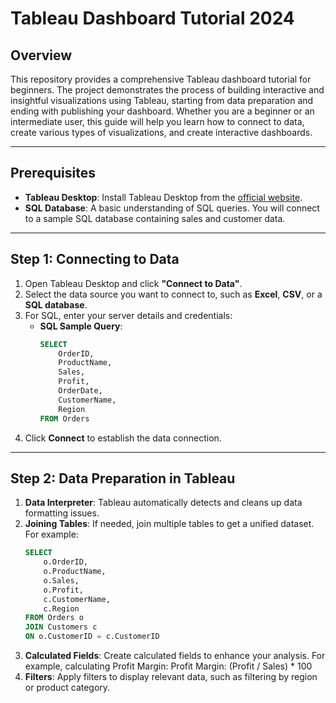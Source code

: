 # Tableau Dashboard Tutorial 2024

## Overview

This repository provides a comprehensive Tableau dashboard tutorial for beginners. The project demonstrates the process of building interactive and insightful visualizations using Tableau, starting from data preparation and ending with publishing your dashboard. Whether you are a beginner or an intermediate user, this guide will help you learn how to connect to data, create various types of visualizations, and create interactive dashboards.

---

## Prerequisites

- **Tableau Desktop**: Install Tableau Desktop from the [official website](https://www.tableau.com/products/desktop).
- **SQL Database**: A basic understanding of SQL queries. You will connect to a sample SQL database containing sales and customer data.
  
---

## Step 1: Connecting to Data

1. Open Tableau Desktop and click **"Connect to Data"**.
2. Select the data source you want to connect to, such as **Excel**, **CSV**, or a **SQL database**.
3. For SQL, enter your server details and credentials:
   - **SQL Sample Query**:
     ```sql
     SELECT 
         OrderID, 
         ProductName, 
         Sales, 
         Profit, 
         OrderDate, 
         CustomerName, 
         Region
     FROM Orders
     ```
4. Click **Connect** to establish the data connection.

---

## Step 2: Data Preparation in Tableau

1. **Data Interpreter**: Tableau automatically detects and cleans up data formatting issues.
2. **Joining Tables**: If needed, join multiple tables to get a unified dataset. For example:
   ```sql
   SELECT 
       o.OrderID, 
       o.ProductName, 
       o.Sales, 
       o.Profit, 
       c.CustomerName, 
       c.Region
   FROM Orders o
   JOIN Customers c
   ON o.CustomerID = c.CustomerID

3. **Calculated Fields**: Create calculated fields to enhance your analysis. For example, calculating Profit Margin:
Profit Margin: (Profit / Sales) * 100
4. **Filters**: Apply filters to display relevant data, such as filtering by region or product category.

